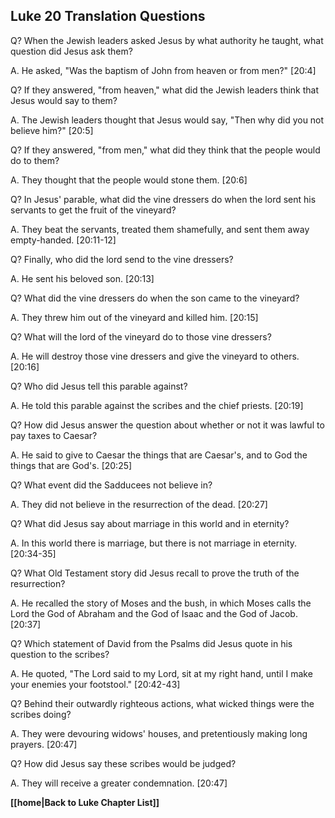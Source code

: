 ## Luke 20 Translation Questions ##

Q? When the Jewish leaders asked Jesus by what authority he taught, what question did Jesus ask them?

A. He asked, "Was the baptism of John from heaven or from men?" [20:4]

Q? If they answered, "from heaven," what did the Jewish leaders think that Jesus would say to them?

A. The Jewish leaders thought that Jesus would say, "Then why did you not believe him?" [20:5]

Q? If they answered, "from men," what did they think that the people would do to them?

A. They thought that the people would stone them. [20:6]

Q? In Jesus' parable, what did the vine dressers do when the lord sent his servants to get the fruit of the vineyard?

A. They beat the servants, treated them shamefully, and sent them away empty-handed. [20:11-12]

Q? Finally, who did the lord send to the vine dressers?

A. He sent his beloved son. [20:13]

Q? What did the vine dressers do when the son came to the vineyard?

A. They threw him out of the vineyard and killed him. [20:15]

Q? What will the lord of the vineyard do to those vine dressers?

A. He will destroy those vine dressers and give the vineyard to others. [20:16]

Q? Who did Jesus tell this parable against?

A. He told this parable against the scribes and the chief priests. [20:19]

Q? How did Jesus answer the question about whether or not it was lawful to pay taxes to Caesar?

A. He said to give to Caesar the things that are Caesar's, and to God the things that are God's. [20:25]

Q? What event did the Sadducees not believe in?

A. They did not believe in the resurrection of the dead. [20:27]

Q? What did Jesus say about marriage in this world and in eternity?

A. In this world there is marriage, but there is not marriage in eternity. [20:34-35]

Q? What Old Testament story did Jesus recall to prove the truth of the resurrection?

A. He recalled the story of Moses and the bush, in which Moses calls the Lord the God of Abraham and the God of Isaac and the God of Jacob. [20:37]

Q? Which statement of David from the Psalms did Jesus quote in his question to the scribes?

A. He quoted, "The Lord said to my Lord, sit at my right hand, until I make your enemies your footstool." [20:42-43]

Q? Behind their outwardly righteous actions, what wicked things were the scribes doing?

A. They were devouring widows' houses, and pretentiously making long prayers. [20:47]

Q? How did Jesus say these scribes would be judged?

A. They will receive a greater condemnation. [20:47]

__[[home|Back to Luke Chapter List]]__

